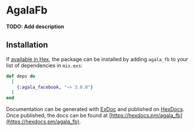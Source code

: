 # AgalaFb

**TODO: Add description**

## Installation

If [available in Hex](https://hex.pm/docs/publish), the package can be installed
by adding `agala_fb` to your list of dependencies in `mix.exs`:

```elixir
def deps do
  [
    {:agala_facebook, "~> 3.0.0"}
  ]
end
```

Documentation can be generated with [ExDoc](https://github.com/elixir-lang/ex_doc)
and published on [HexDocs](https://hexdocs.pm). Once published, the docs can
be found at [https://hexdocs.pm/agala_fb](https://hexdocs.pm/agala_fb).

